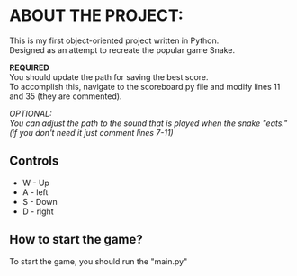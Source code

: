 # ABOUT THE PROJECT:
This is my first object-oriented project written in Python.  
Designed as an attempt to recreate the popular game Snake.   

__REQUIRED__  
You should update the path for saving the best score.  
To accomplish this, navigate to the scoreboard.py file and modify lines 11 and 35 (they are commented).  

_OPTIONAL:_  
_You can adjust the path to the sound that is played when the snake "eats."_  
_(if you don't need it just comment lines 7-11)_  


## Controls
* W - Up
* A - left
* S - Down
* D - right  

## How to start the game?  
To start the game, you should run the "main.py"

